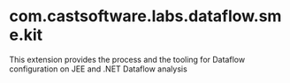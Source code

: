 # com.castsoftware.labs.dataflow.sme.kit
This extension provides the process and the tooling for Dataflow configuration on JEE and .NET Dataflow analysis
